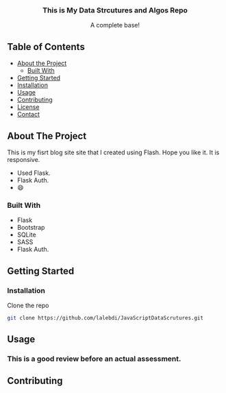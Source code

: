 
<p align="center">
  
    
 

  <h3 align="center">This is My Data Strcutures and Algos Repo</h3>

  <p align="center">
    A complete base!
    <br />
    
  </p>
</p>



<!-- TABLE OF CONTENTS -->
## Table of Contents

* [About the Project](#about-the-project)
  * [Built With](#built-with)
* [Getting Started](#getting-started)
* [Installation](#installation)
* [Usage](#usage)
* [Contributing](#contributing)
* [License](#license)
* [Contact](#contact)



<!-- ABOUT THE PROJECT -->
## About The Project


This is my fisrt blog site site that I created using Flash. Hope you like it. It is responsive.



* Used Flask.
*  Flask Auth.
*  :smile:



### Built With

* Flask
* Bootstrap
* SQLite
* SASS
* Flask Auth.



<!-- GETTING STARTED -->
## Getting Started


### Installation


Clone the repo
```sh
git clone https://github.com/lalebdi/JavaScriptDataScrutures.git
```



<!-- USAGE EXAMPLES -->
## Usage
### This is a good review before an actual assessment.



<!-- CONTRIBUTING -->
## Contributing




